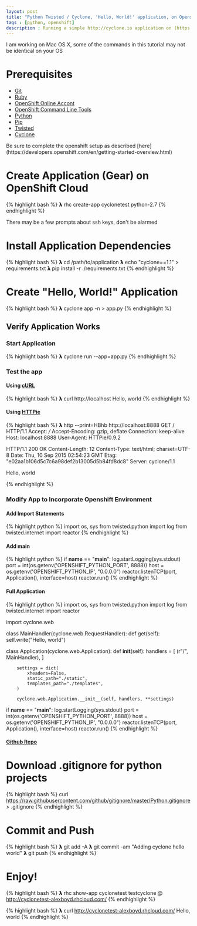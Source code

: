 ```yaml
---
layout: post
title: "Python Twisted / Cyclone, 'Hello, World!' application, on Openshift"
tags : [python, openshift]
description : Running a simple http://cyclone.io application on (https://www.openshift.com/
---
```


<div class="alert alert-info">I am working on Mac OS X, some of the commands in this tutorial may not be identical on your OS</div>

# Prerequisites
* [Git](http://www.git-scm.com/)
* [Ruby](https://www.ruby-lang.org/en/)
* [OpenShift Online Accont](https://openshift.redhat.com)
* [OpenShift Command Line Tools](https://developers.openshift.com/en/getting-started-overview.html)
* [Python](https://www.python.org/)
* [Pip](https://pypi.python.org/pypi/pip/)
* [Twisted](https://twistedmatrix.com/trac/)
* [Cyclone](http://cyclone.io)

<div class="alert alert-danger">Be sure to complete the openshift setup as described [here](https://developers.openshift.com/en/getting-started-overview.html)</div>

# Create Application (Gear) on OpenShift Cloud

{% highlight bash %}
𝝺 rhc create-app cyclonetest python-2.7
{% endhighlight %}

<div class="alert alert-warning">There may be a few prompts about ssh keys, don't be alarmed</div>

# Install Application Dependencies

{% highlight bash %}
𝝺 cd /path/to/application
𝝺 echo "cyclone==1.1" > requirements.txt
𝝺 pip install -r ./requirements.txt
{% endhighlight %}

# Create "Hello, World!" Application

{% highlight bash %}
𝝺 cyclone app -n > app.py
{% endhighlight %}

## Verify Application Works

### Start Application
{% highlight bash %}
𝝺 cyclone run --app=app.py
{% endhighlight %}

### Test the app

#### Using [cURL](http://curl.haxx.se/)
{% highlight bash %}
𝝺 curl http://localhost
Hello, world
{% endhighlight %} 

#### Using [HTTPie](http://httpie.org)
{% highlight bash %}
𝝺 http --print=HBhb http://localhost:8888
GET / HTTP/1.1
Accept: */*
Accept-Encoding: gzip, deflate
Connection: keep-alive
Host: localhost:8888
User-Agent: HTTPie/0.9.2



HTTP/1.1 200 OK
Content-Length: 12
Content-Type: text/html; charset=UTF-8
Date: Thu, 10 Sep 2015 02:54:23 GMT
Etag: "e02aa1b106d5c7c6a98def2b13005d5b84fd8dc8"
Server: cyclone/1.1

Hello, world

{% endhighlight %}

### Modify App to Incorporate Openshift Environment

#### Add Import Statements

{% highlight python %}
import os, sys
from twisted.python import log
from twisted.internet import reactor
{% endhighlight %}

#### Add __main__

{% highlight python %}
if __name__ == "__main__":
    log.startLogging(sys.stdout)
    port = int(os.getenv('OPENSHIFT_PYTHON_PORT', 8888))
    host = os.getenv('OPENSHIFT_PYTHON_IP', "0.0.0.0")
    reactor.listenTCP(port, Application(), interface=host)
    reactor.run()
{% endhighlight %}

#### Full Application

{% highlight python %}
import os, sys
from twisted.python import log
from twisted.internet import reactor

import cyclone.web

class MainHandler(cyclone.web.RequestHandler):
    def get(self):
        self.write("Hello, world")


class Application(cyclone.web.Application):
    def __init__(self):
        handlers = [
            (r"/", MainHandler),
        ]

        settings = dict(
            xheaders=False,
            static_path="./static",
            templates_path="./templates",
        )

        cyclone.web.Application.__init__(self, handlers, **settings)

if __name__ == "__main__":
    log.startLogging(sys.stdout)
    port = int(os.getenv('OPENSHIFT_PYTHON_PORT', 8888))
    host = os.getenv('OPENSHIFT_PYTHON_IP', "0.0.0.0")
    reactor.listenTCP(port, Application(), interface=host)
    reactor.run()
{% endhighlight %}

#### [Github Repo](https://github.com/aaboyd/openshift-cyclone)

# Download .gitignore for python projects

{% highlight bash %}
curl https://raw.githubusercontent.com/github/gitignore/master/Python.gitignore > .gitignore
{% endhighlight %}

# Commit and Push

{% highlight bash %}
𝝺 git add -A
𝝺 git commit -am "Adding cyclone hello world"
𝝺 git push
{% endhighlight %}

# Enjoy!

{% highlight bash %}
𝝺 rhc show-app cyclonetest
testcyclone @ http://cyclonetest-alexboyd.rhcloud.com/
{% endhighlight %}

{% highlight bash %}
𝝺 curl http://cyclonetest-alexboyd.rhcloud.com/
Hello, world
{% endhighlight %}
